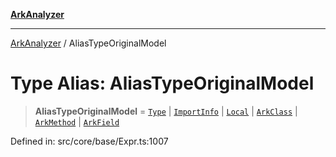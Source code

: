 [**ArkAnalyzer**](../README.md)

***

[ArkAnalyzer](../globals.md) / AliasTypeOriginalModel

# Type Alias: AliasTypeOriginalModel

> **AliasTypeOriginalModel** = [`Type`](../classes/Type.md) \| [`ImportInfo`](../classes/ImportInfo.md) \| [`Local`](../classes/Local.md) \| [`ArkClass`](../classes/ArkClass.md) \| [`ArkMethod`](../classes/ArkMethod.md) \| [`ArkField`](../classes/ArkField.md)

Defined in: src/core/base/Expr.ts:1007
